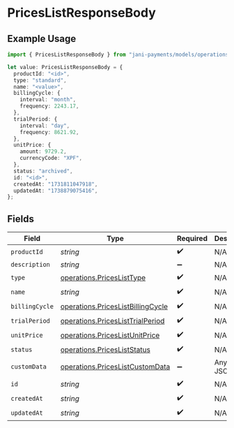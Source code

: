 # PricesListResponseBody

## Example Usage

```typescript
import { PricesListResponseBody } from "jani-payments/models/operations";

let value: PricesListResponseBody = {
  productId: "<id>",
  type: "standard",
  name: "<value>",
  billingCycle: {
    interval: "month",
    frequency: 2243.17,
  },
  trialPeriod: {
    interval: "day",
    frequency: 8621.92,
  },
  unitPrice: {
    amount: 9729.2,
    currencyCode: "XPF",
  },
  status: "archived",
  id: "<id>",
  createdAt: "1731811047918",
  updatedAt: "1738879075416",
};
```

## Fields

| Field                                                                                  | Type                                                                                   | Required                                                                               | Description                                                                            |
| -------------------------------------------------------------------------------------- | -------------------------------------------------------------------------------------- | -------------------------------------------------------------------------------------- | -------------------------------------------------------------------------------------- |
| `productId`                                                                            | *string*                                                                               | :heavy_check_mark:                                                                     | N/A                                                                                    |
| `description`                                                                          | *string*                                                                               | :heavy_minus_sign:                                                                     | N/A                                                                                    |
| `type`                                                                                 | [operations.PricesListType](../../models/operations/priceslisttype.md)                 | :heavy_check_mark:                                                                     | N/A                                                                                    |
| `name`                                                                                 | *string*                                                                               | :heavy_check_mark:                                                                     | N/A                                                                                    |
| `billingCycle`                                                                         | [operations.PricesListBillingCycle](../../models/operations/priceslistbillingcycle.md) | :heavy_check_mark:                                                                     | N/A                                                                                    |
| `trialPeriod`                                                                          | [operations.PricesListTrialPeriod](../../models/operations/priceslisttrialperiod.md)   | :heavy_check_mark:                                                                     | N/A                                                                                    |
| `unitPrice`                                                                            | [operations.PricesListUnitPrice](../../models/operations/priceslistunitprice.md)       | :heavy_check_mark:                                                                     | N/A                                                                                    |
| `status`                                                                               | [operations.PricesListStatus](../../models/operations/pricesliststatus.md)             | :heavy_check_mark:                                                                     | N/A                                                                                    |
| `customData`                                                                           | [operations.PricesListCustomData](../../models/operations/priceslistcustomdata.md)     | :heavy_minus_sign:                                                                     | Any valid JSON value                                                                   |
| `id`                                                                                   | *string*                                                                               | :heavy_check_mark:                                                                     | N/A                                                                                    |
| `createdAt`                                                                            | *string*                                                                               | :heavy_check_mark:                                                                     | N/A                                                                                    |
| `updatedAt`                                                                            | *string*                                                                               | :heavy_check_mark:                                                                     | N/A                                                                                    |